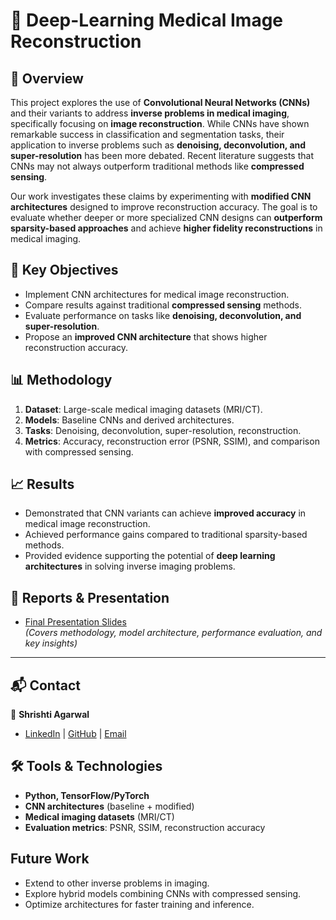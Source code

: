 # 🧠 Deep-Learning Medical Image Reconstruction


## 🚀 Overview
This project explores the use of **Convolutional Neural Networks (CNNs)** and their variants to address **inverse problems in medical imaging**, specifically focusing on **image reconstruction**. While CNNs have shown remarkable success in classification and segmentation tasks, their application to inverse problems such as **denoising, deconvolution, and super-resolution** has been more debated. Recent literature suggests that CNNs may not always outperform traditional methods like **compressed sensing**.

Our work investigates these claims by experimenting with **modified CNN architectures** designed to improve reconstruction accuracy. The goal is to evaluate whether deeper or more specialized CNN designs can **outperform sparsity-based approaches** and achieve **higher fidelity reconstructions** in medical imaging.

## 🚀  Key Objectives
- Implement CNN architectures for medical image reconstruction.  
- Compare results against traditional **compressed sensing** methods.  
- Evaluate performance on tasks like **denoising, deconvolution, and super-resolution**.  
- Propose an **improved CNN architecture** that shows higher reconstruction accuracy.  

## 📊 Methodology
1. **Dataset**: Large-scale medical imaging datasets (MRI/CT).  
2. **Models**: Baseline CNNs and derived architectures.  
3. **Tasks**: Denoising, deconvolution, super-resolution, reconstruction.  
4. **Metrics**: Accuracy, reconstruction error (PSNR, SSIM), and comparison with compressed sensing.  

## 📈 Results
- Demonstrated that CNN variants can achieve **improved accuracy** in medical image reconstruction.  
- Achieved performance gains compared to traditional sparsity-based methods.  
- Provided evidence supporting the potential of **deep learning architectures** in solving inverse imaging problems.

## 📑 Reports & Presentation
- [Final Presentation Slides](Thesis_Presentation.pdf)  
  *(Covers methodology, model architecture, performance evaluation, and key insights)*

---

## 📬 Contact
👤 **Shrishti Agarwal**  
- [LinkedIn](https://www.linkedin.com/) | [GitHub](https://github.com/) | [Email](mailto:your.email@example.com)


## 🛠️ Tools & Technologies
- **Python, TensorFlow/PyTorch**  
- **CNN architectures** (baseline + modified)  
- **Medical imaging datasets** (MRI/CT)  
- **Evaluation metrics**: PSNR, SSIM, reconstruction accuracy  

## Future Work
- Extend to other inverse problems in imaging.  
- Explore hybrid models combining CNNs with compressed sensing.  
- Optimize architectures for faster training and inference.  

